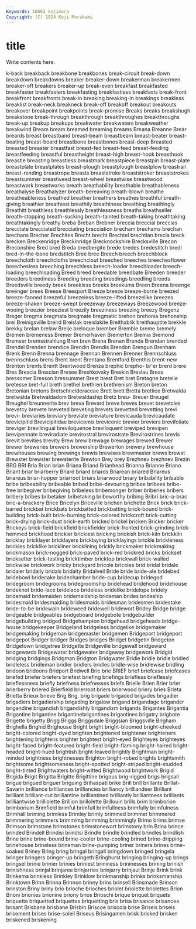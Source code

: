 ```yaml
---
Keywords: 18663 kojimura
Copyright: (C) 2024 Koji Murakami
---
```


# title

Write contents here.



k-back breakback breakbone breakbones break-circuit break-down breakdown
breakdowns breaker breaker-down breakerman breakermen breaker-off breakers breaker-up break-even breakfast
breakfasted breakfaster breakfasters breakfasting breakfastless breakfasts break-front breakfront breakfronts break-in
breaking breaking-in breakings breakless breaklist break-neck breakneck break-off breakoff breakout
breakouts breakover breakpoint breakpoints break-promise Breaks breaks breakshugh breakstone break-through
breakthrough breakthroughes breakthroughs break-up breakup breakups breakwater breakwaters breakweather breakwind
Bream bream breamed breaming breams Breana Breanne Brear breards breast
breastband breast-beam breastbeam breast-beater breast-beating breast-board breastbone breastbones breast-deep Breasted
breasted breaster breastfast breast-fed breast-feed breast-feeding breastfeeding breastful breastheight breast-high
breast-hook breasthook breastie breasting breastless breastmark breastpiece breastpin breast-plate breastplate
breastplates breast-plough breastplough breastplow breastrail breast-rending breastrope breasts breaststroke breaststroker
breaststrokes breastsummer breastweed breast-wheel breastwise breastwood breastwork breastworks breath breathability
breathable breathableness breathalyse Breathalyzer breath-bereaving breath-blown breathe breatheableness breathed breather
breathers breathes breathful breath-giving breathier breathiest breathily breathiness breathing breathingly
Breathitt breathless breathlessly breathlessness breaths breathseller breath-stopping breath-sucking breath-tainted breath-taking
breathtaking breathtakingly breathy breba Breban Brebner breccia breccial breccias brecciate
brecciated brecciating brecciation brecham brechams brechan brechans Brecher Brechites Brecht
brecht Brechtel brechtian brecia breck brecken Breckenridge Breckinridge Brecknockshire Brecksville
Brecon Breconshire Bred bred Breda bredbergite brede bredes bredestitch bredi
bred-in-the-bone bredstitch Bree bree Breech breech breechblock breechcloth breechcloths breechclout
breeched breeches breechesflower breechesless breeching breechless breech-loader breechloader breech-loading breechloading
Breed breed breedable breedbate Breeden breeder breeders breediness Breeding breeding
breedings breedling breeds Breedsville breedy breek breekless breeks breekums Breen
Breena breenge breenger brees Breese Breesport Breeze breeze breeze-borne breezed
breeze-fanned breezeful breezeless breeze-lifted breezelike breezes breeze-shaken breeze-swept breezeway breezeways
Breezewood breeze-wooing breezier breeziest breezily breeziness breezing breezy Bregenz Breger
bregma bregmata bregmate bregmatic brehon brehonia brehonship brei Breinigsville breird
Breislak breislakite Breithablik breithauptite brekkle brekky brelan brelaw Brelje breloque
brember Bremble breme bremely Bremen bremeness Bremer Bremerhaven Bremerton Bremia
Bremond Bremser bremsstrahlung Bren bren Brena Brenan Brenda Brendan brended
Brendel Brenden brendice Brendin Brendis Brendon Brengun Brenham Brenk Brenn
Brenna brennage Brennan Brennen Brenner Brennschluss brennschluss brens Brent brent
Brentano Brentford Brenthis brent-new Brenton brents Brentt Brentwood Brenza brephic
brepho- br'er brerd brere Bres Brescia Brescian Bresee Breshkovsky Breskin
Breslau Bress bressomer Bresson bressummer Brest brest Bret bret Bretagne
bretelle bretesse bret-full breth brethel brethren brethrenism Breton breton Bretonian
bretons Bretschneideraceae Brett brett Bretta brettice Bretwalda bretwalda Bretwaldadom Bretwaldaship
Bretz breu- Breuer Breugel Breughel breunnerite brev breva Brevard breve
breves brevet brevetcies brevetcy brevete breveted breveting brevets brevetted brevetting
brevi brevi- breviaries breviary breviate breviature brevicauda brevicaudate brevicipitid Brevicipitidae
brevicomis breviconic brevier breviers brevifoliate breviger brevilingual breviloquence breviloquent breviped
brevipen brevipennate breviradiate brevirostral brevirostrate Brevirostrines brevis brevit brevities brevity
Brew brew brewage brewages brewed Brewer brewer breweries brewers brewership
Brewerton brewery brewhouse brewhouses brewing brewings brewis brewises brewmaster brews
brewst Brewster brewster brewsterite Brewton Brey brey Brezhnev brezhnev Brezin
BRG BRI Bria Brian brian Briana Briand Brianhead Brianna Brianne
Briano Briant briar briarberry Briard briard briards Briarean briared Briareus
briareus briar-hopper briarroot briars briarwood briary bribability bribable bribe bribeability
bribeable bribed bribe-devouring bribee bribees bribe-free bribegiver bribegiving bribeless bribemonger
briber briberies bribers bribery bribes bribetaker bribetaking bribeworthy bribing Bribri
bric-a-brac bric-a-brackery Brice Bricelyn Briceville brichen brichette Brick brick brick-barred
brickbat brickbats brickbatted brickbatting brick-bound brick-building brick-built brick-burning brick-colored brickcroft
brick-cutting brick-drying brick-dust brick-earth bricked brickel bricken Bricker bricker Brickeys
brick-field brickfield brickfielder brick-fronted brick-grinding brick-hemmed brickhood brickier brickiest bricking
brickish brick-kiln brickkiln bricklay bricklayer bricklayers bricklaying bricklayings brickle brickleness
brickles bricklike brickliner bricklining brickly brickmaker brickmaking brickmason brick-nogged brick-paved
brick-red brickred bricks brickset bricksetter brick-testing bricktimber bricktop brickwall brick-walled
brickwise brickwork bricky brickyard bricole bricoles brid bridal bridale bridaler
bridally bridals bridalty Bridalveil Bride bride bride-ale bridebed bridebowl bridecake
bridechamber bride-cup bridecup bridegod bridegroom bridegrooms bridegroomship bridehead bridehood bridehouse
brideknot bride-lace bridelace brideless bridelike bridelope bridely bridemaid bridemaiden bridemaidship
brideman brides brideship bridesmaid bridesmaiding bridesmaids bridesman bridesmen bridestake bride-to-be
bridewain brideweed bridewell bridewort Bridey Bridge bridge bridgeable bridgeables bridgeboard
bridgebote bridgebuilder bridgebuilding bridged Bridgehampton bridgehead bridgeheads bridge-house bridgekeeper Bridgeland
bridgeless bridgelike bridgemaker bridgemaking bridgeman bridgemaster bridgemen Bridgeport bridgeport bridgepot
Bridger bridger Bridges bridges Bridget bridgetin Bridgeton Bridgetown bridgetree Bridgette
Bridgeville bridgewall bridgeward bridgewards Bridgewater bridgewater bridgeway bridgework Bridgid bridging
bridgings Bridgman Bridgton Bridgwater Bridie bridie bridle bridled bridleless bridleman
bridler bridlers bridles bridle-wise bridlewise bridling bridoon bridoons Bridport Bridwell
Brie brie BRIEF brief briefcase briefcases briefed briefer briefers briefest
briefing briefings briefless brieflessly brieflessness briefly briefness briefnesses briefs Brielle
Brien Brier brier brierberry briered Brierfield brierroot briers brierwood briery
bries Brieta Brietta Brieux brieve Brig Brig. brig brigade brigaded
brigades brigadier brigadiers brigadiership brigading brigalow brigand brigandage brigander brigandine
brigandish brigandishly brigandism brigands Brigantes Brigantia Brigantine brigantine brigantinebrigantines brigantines
brigatry brigbote Brigette brigetty Brigg Briggs Briggsdale Briggsian Briggsville Brigham
Brighella Brighid Brighouse Bright bright bright-bloomed bright-cheeked bright-colored bright-dyed brighten
brightened brightener brighteners brightening brightens brighter brightest bright-eyed Brighteyes brighteyes
bright-faced bright-featured bright-field bright-flaming bright-haired bright-headed bright-hued brightish bright-leaved brightly
Brightman bright-minded brightness brightnesses Brighton bright-robed brights brightsmith brightsome brightsomeness
bright-spotted bright-striped bright-studded bright-tinted Brightwaters bright-witted Brightwood brightwork Brigid Brigida
Brigit Brigitta Brigitte Brigittine brigous brig-rigged brigs brigsail brigue brigued
briguer briguing Brihaspati brike Brill brill brillante Brillat-Savarin brilliance brilliances
brilliancies brilliancy brilliandeer Brilliant brilliant brilliant-cut brilliantine brilliantined brilliantly brilliantness
brilliants brilliantwise brilliolette Brillion brillolette Brillouin brills brim brimborion brimborium
Brimfield brimful brimfull brimfullness brimfully brimfulness Brimhall briming brimless Brimley
brimly brimmed brimmer brimmered brimmering brimmers brimmimg brimming brimmingly Brimo
brims brimse Brimson brimstone brimstones brimstonewort brimstony brin Brina brince
brinded Brindell Brindisi brindisi Brindle brindle brindled brindles brindlish Brine
brine brine-bound brine-cooler brine-cooling brined brine-dripping brinehouse brineless brineman brine-pumping
briner briners brines brine-soaked Briney Bring bring bringal bringall bringdown
bringed bringela bringer bringers bringer-up bringeth Bringhurst bringing bringing-up brings
bringsel brinie brinier brinies briniest brininess brininesses brining brinish brinishness
brinjal brinjaree brinjarries brinjarry brinjaul Brinje Brink brink Brinkema brinkless
Brinkley Brinklow brinkmanship brinks brinksmanship Brinktown Brinn Brinna Brinnon brinny
brins brinsell Brinsmade Brinson brinston Briny briny brio brioche brioches
briolet briolette briolettes Brion Brioni brionies brionine briony brios Brioschi
brique briquet briquets briquette briquetted briquettes briquetting bris brisa brisance
brisances brisant Brisbane brisbane Brisbin Briscoe briscola brise Briseis briseis
brisement brises brise-soleil Briseus Brisingamen brisk brisked brisken briskened briskening
